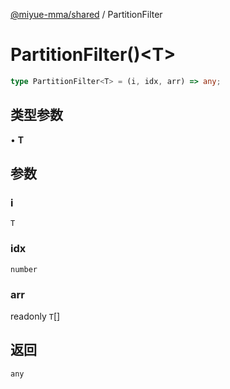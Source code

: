 [@miyue-mma/shared](../index.md) / PartitionFilter

# PartitionFilter()\<T\>

```ts
type PartitionFilter<T> = (i, idx, arr) => any;
```

## 类型参数

• **T**

## 参数

### i

`T`

### idx

`number`

### arr

readonly `T`[]

## 返回

`any`
